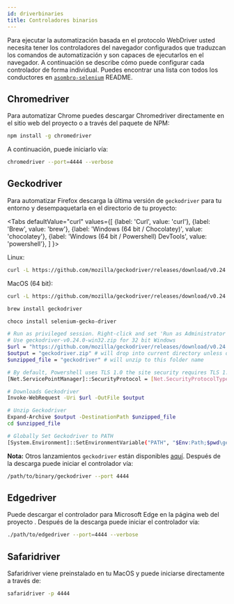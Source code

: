 ```yaml
---
id: driverbinaries
title: Controladores binarios
---
```


Para ejecutar la automatización basada en el protocolo WebDriver usted necesita tener los controladores del navegador configurados que traduzcan los comandos de automatización y son capaces de ejecutarlos en el navegador. A continuación se describe cómo puede configurar cada controlador de forma individual. Puedes encontrar una lista con todos los conductores en [`asombro-selenium`](https://github.com/christian-bromann/awesome-selenium#driver) README.

## Chromedriver

Para automatizar Chrome puedes descargar Chromedriver directamente en el sitio web del proyecto [](http://chromedriver.chromium.org/downloads) o a través del paquete de NPM:

```bash npm2yarn
npm install -g chromedriver
```

A continuación, puede iniciarlo vía:

```sh
chromedriver --port=4444 --verbose
```

## Geckodriver

Para automatizar Firefox descarga la última versión de `geckodriver` para tu entorno y desempaquetarla en el directorio de tu proyecto:

<Tabs
  defaultValue="curl"
  values={[
    {label: 'Curl', value: 'curl'},
 {label: 'Brew', value: 'brew'},
 {label: 'Windows (64 bit / Chocolatey)', value: 'chocolatey'},
 {label: 'Windows (64 bit / Powershell) DevTools', value: 'powershell'},
 ]
}>
<TabItem value="curl">

Linux:

```sh
curl -L https://github.com/mozilla/geckodriver/releases/download/v0.24.0/geckodriver-v0.24.0-linux64.tar.gz | tar xz
```

MacOS (64 bit):

```sh
curl -L https://github.com/mozilla/geckodriver/releases/download/v0.24.0/geckodriver-v0.24.0-macos.tar.gz | tar xz
```

</TabItem>
<TabItem value="brew">

```sh
brew install geckodriver
```

</TabItem>
<TabItem value="chocolatey">

```sh
choco install selenium-gecko-driver
```

</TabItem>
<TabItem value="powershell">

```sh
# Run as privileged session. Right-click and set 'Run as Administrator'
# Use geckodriver-v0.24.0-win32.zip for 32 bit Windows
$url = "https://github.com/mozilla/geckodriver/releases/download/v0.24.0/geckodriver-v0.24.0-win64.zip"
$output = "geckodriver.zip" # will drop into current directory unless defined otherwise
$unzipped_file = "geckodriver" # will unzip to this folder name

# By default, Powershell uses TLS 1.0 the site security requires TLS 1.2
[Net.ServicePointManager]::SecurityProtocol = [Net.SecurityProtocolType]::Tls12

# Downloads Geckodriver
Invoke-WebRequest -Uri $url -OutFile $output

# Unzip Geckodriver
Expand-Archive $output -DestinationPath $unzipped_file
cd $unzipped_file

# Globally Set Geckodriver to PATH
[System.Environment]::SetEnvironmentVariable("PATH", "$Env:Path;$pwd\geckodriver.exe", [System.EnvironmentVariableTarget]::Machine)
```

</TabItem>
</Tabs>

**Nota:** Otros lanzamientos `geckodriver` están disponibles [aquí](https://github.com/mozilla/geckodriver/releases). Después de la descarga puede iniciar el controlador vía:

```sh
/path/to/binary/geckodriver --port 4444
```

## Edgedriver

Puede descargar el controlador para Microsoft Edge en la página web del proyecto [](https://developer.microsoft.com/en-us/microsoft-edge/tools/webdriver/). Después de la descarga puede iniciar el controlador vía:

```sh
./path/to/edgedriver --port=4444 --verbose
```

## Safaridriver

Safaridriver viene preinstalado en tu MacOS y puede iniciarse directamente a través de:

```sh
safaridriver -p 4444
```
